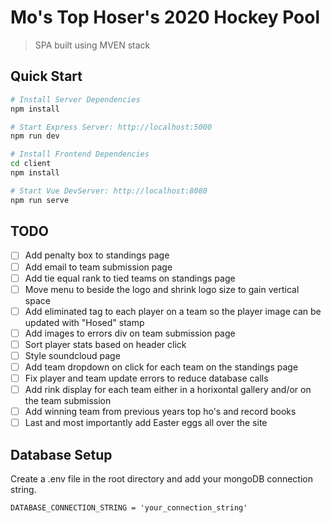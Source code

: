 # Mo's Top Hoser's 2020 Hockey Pool
> SPA built using MVEN stack
## Quick Start

```bash
# Install Server Dependencies
npm install

# Start Express Server: http://localhost:5000
npm run dev

# Install Frontend Dependencies
cd client
npm install 

# Start Vue DevServer: http://localhost:8080
npm run serve
```

## TODO
- [ ] Add penalty box to standings page
- [ ] Add email to team submission page
- [ ] Add tie equal rank to tied teams on standings page
- [ ] Move menu to beside the logo and shrink logo size to gain vertical space
- [ ] Add eliminated tag to each player on a team so the player image can be updated with "Hosed" stamp
- [ ] Add images to errors div on team submission page
- [ ] Sort player stats based on header click
- [ ] Style soundcloud page
- [ ] Add team dropdown on click for each team on the standings page
- [ ] Fix player and team update errors to reduce database calls
- [ ] Add rink display for each team either in a horixontal gallery and/or on the team submission
- [ ] Add winning team from previous years top ho's and record books
- [ ] Last and most importantly add Easter eggs all over the site

## Database Setup
Create a .env file in the root directory and add your mongoDB connection string.
```
DATABASE_CONNECTION_STRING = 'your_connection_string'
```

